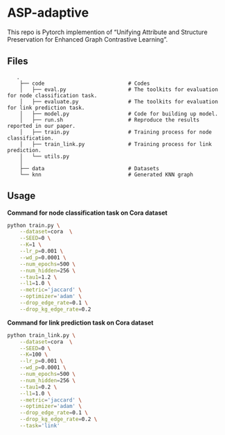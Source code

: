 # ASP-adaptive

This repo is Pytorch implemention of “Unifying Attribute and Structure Preservation for Enhanced Graph Contrastive Learning”.

## Files
```
   .
    ├── code                           # Codes
    │   ├── eval.py                    # The toolkits for evaluation for node classification task.
    │   ├── evaluate.py                # The toolkits for evaluation for link prediction task.
    │   ├── model.py                   # Code for building up model.
    │   ├── run.sh                     # Reproduce the results reported in our paper.
    │   ├── train.py                   # Training process for node classification.
    │   ├── train_link.py              # Training process for link prediction.
    │   └── utils.py                   
    │
    ├── data                           # Datasets
    └── knn                            # Generated KNN graph
```
## Usage
**Command for node classification task on Cora dataset**
```bash
python train.py \
    --dataset=cora  \
    --SEED=0 \
    --K=1 \
    --lr_p=0.001 \
    --wd_p=0.0001 \
    --num_epochs=500 \
    --num_hidden=256 \
    --tau1=1.2 \
    --l1=1.0 \
    --metric='jaccard' \
    --optimizer='adam' \
    --drop_edge_rate=0.1 \
    --drop_kg_edge_rate=0.2
```
**Command for link prediction task on Cora dataset**
```bash
python train_link.py \
    --dataset=cora  \
    --SEED=0 \
    --K=100 \
    --lr_p=0.001 \
    --wd_p=0.0001 \
    --num_epochs=500 \
    --num_hidden=256 \
    --tau1=0.2 \
    --l1=1.0 \
    --metric='jaccard' \
    --optimizer='adam' \
    --drop_edge_rate=0.1 \
    --drop_kg_edge_rate=0.2 \
    --task='link'
```
